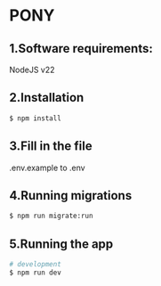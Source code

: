 # PONY

## 1.Software requirements:

NodeJS v22

## 2.Installation

```bash
$ npm install
```

## 3.Fill in the file

.env.example to .env

## 4.Running migrations

```bash
$ npm run migrate:run
```

## 5.Running the app

```bash
# development
$ npm run dev
```